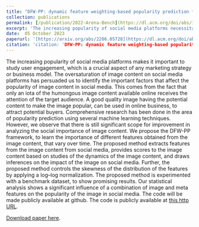 ```yaml
---
title: "DFW-PP: dynamic feature weighting-based popularity prediction for social media content"
collection: publications
permalink: [/publication/2022-Arena-Bench](https://dl.acm.org/doi/abs/10.1007/s11227-023-05672-8)
excerpt: 'The increasing popularity of social media platforms necessitates understanding user engagement, particularly for marketing and business models. The DFW-PP framework aims to predict the popularity of image content by learning the importance of various features that change over time. It extracts and scores features from social media images, normalizes feature distribution, and analyzes their social impact. Experiments on benchmark datasets show promising results, highlighting the influence of combined image and meta features on social media popularity. The code for this framework will be publicly available on [GitHub](https://github.com/chaitanya-basava/DFW-PP).'
date:  05 October 2023
paperurl: '[https://arxiv.org/abs/2206.05728](https://dl.acm.org/doi/abs/10.1007/s11227-023-05672-8)'
citation: 'citation: 'DFW-PP: dynamic feature weighting-based popularity prediction for social media content''
---
```

The increasing popularity of social media platforms makes it important to study user engagement, which is a crucial aspect of any marketing strategy or business model. The oversaturation of image content on social media platforms has persuaded us to identify the important factors that affect the popularity of image content in social media. This comes from the fact that only an iota of the humongous image content available online receives the attention of the target audience. A good quality image having the potential content to make the image popular, can be used in online business, to attract potential buyers. Comprehensive research has been done in the area of popularity prediction using several machine learning techniques. However, we observe that there is still significant scope for improvement in analyzing the social importance of image content. We propose the DFW-PP framework, to learn the importance of different features obtained from the image content, that vary over time. The proposed method extracts features from the image content from social media, provides scores to the image content based on studies of the dynamics of the image content, and draws inferences on the impact of the image on social media. Further, the proposed method controls the skewness of the distribution of the features by applying a log–log normalization. The proposed method is experimented with a benchmark dataset, to show promising results. Our statistical analysis shows a significant influence of a combination of image and meta features on the popularity of the image in social media. The code will be made publicly available at github. The code is publicly available at [this http URL]([https://github.com/ignc-research/arena-bench](https://github.com/chaitanya-basava/DFW-PP)).

[Download paper here](https://dl.acm.org/doi/abs/10.1007/s11227-023-05672-8).
